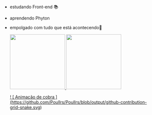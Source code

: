 
- estudando Front-end 📚
- aprendendo Phyton
- empolgado com tudo que está acontecendo🤗




  <a href="h://git.com/Poullrs">
  <img height = "180em" src = "https://github-readme-stats.vercel.app/api?username=Poullrs&show_icons=false&theme=merko&include_all_commits=true&count_private=true" />
    <img height="180em" src="https://github-readme-stats.vercel.app/api/top-langs/?username=Poullrs&layout=compact&langs_count=7&theme=dracula"/> 
  

   ! [ Animação de cobra ] (https://github.com/Poullrs/Poullrs/blob/output/github-contribution-grid-snake.svg)

